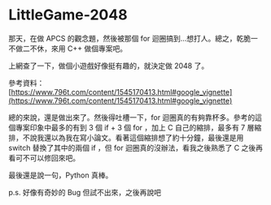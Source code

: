 # LittleGame-2048

那天，在做 APCS 的觀念題，然後被那個 for 迴圈搞到...想打人。總之，乾脆一不做二不休，來用 C++ 做個專案吧。

上網查了一下，做個小遊戲好像挺有趣的，就決定做 2048 了。

參考資料：[https://www.796t.com/content/1545170413.html#google_vignette](https://www.796t.com/content/1545170413.html#google_vignette)

總的來說，還是做出來了。然後得吐槽一下，for 迴圈真的有夠靠杯多。參考的這個專案印象中最多的有到 3 個 if + 3 個 for ，加上 C 自己的縮排，最多有 7 層縮排，不說我還以為我在寫小論文。看著這個縮排想了約十分鐘，最後還是用 switch 替換了其中的兩個 if ，但 for 迴圈真的沒辦法，看我之後熟悉了 C 之後再看可不可以修回來吧。

最後還是說一句，Python 真棒。

p.s. 好像有奇妙的 Bug 但試不出來，之後再說吧
